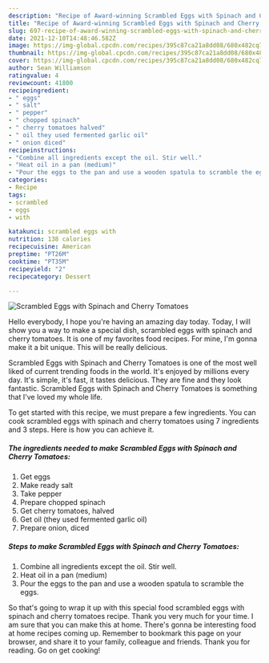 ```yaml
---
description: "Recipe of Award-winning Scrambled Eggs with Spinach and Cherry Tomatoes"
title: "Recipe of Award-winning Scrambled Eggs with Spinach and Cherry Tomatoes"
slug: 697-recipe-of-award-winning-scrambled-eggs-with-spinach-and-cherry-tomatoes
date: 2021-12-10T14:48:46.582Z
image: https://img-global.cpcdn.com/recipes/395c87ca21a8dd08/680x482cq70/scrambled-eggs-with-spinach-and-cherry-tomatoes-recipe-main-photo.jpg
thumbnail: https://img-global.cpcdn.com/recipes/395c87ca21a8dd08/680x482cq70/scrambled-eggs-with-spinach-and-cherry-tomatoes-recipe-main-photo.jpg
cover: https://img-global.cpcdn.com/recipes/395c87ca21a8dd08/680x482cq70/scrambled-eggs-with-spinach-and-cherry-tomatoes-recipe-main-photo.jpg
author: Sean Williamson
ratingvalue: 4
reviewcount: 41800
recipeingredient:
- " eggs"
- " salt"
- " pepper"
- " chopped spinach"
- " cherry tomatoes halved"
- " oil they used fermented garlic oil"
- " onion diced"
recipeinstructions:
- "Combine all ingredients except the oil. Stir well."
- "Heat oil in a pan (medium)"
- "Pour the eggs to the pan and use a wooden spatula to scramble the eggs."
categories:
- Recipe
tags:
- scrambled
- eggs
- with

katakunci: scrambled eggs with 
nutrition: 138 calories
recipecuisine: American
preptime: "PT26M"
cooktime: "PT35M"
recipeyield: "2"
recipecategory: Dessert

---
```



![Scrambled Eggs with Spinach and Cherry Tomatoes](https://img-global.cpcdn.com/recipes/395c87ca21a8dd08/680x482cq70/scrambled-eggs-with-spinach-and-cherry-tomatoes-recipe-main-photo.jpg)

Hello everybody, I hope you're having an amazing day today. Today, I will show you a way to make a special dish, scrambled eggs with spinach and cherry tomatoes. It is one of my favorites food recipes. For mine, I'm gonna make it a bit unique. This will be really delicious.



Scrambled Eggs with Spinach and Cherry Tomatoes is one of the most well liked of current trending foods in the world. It's enjoyed by millions every day. It's simple, it's fast, it tastes delicious. They are fine and they look fantastic. Scrambled Eggs with Spinach and Cherry Tomatoes is something that I've loved my whole life.


To get started with this recipe, we must prepare a few ingredients. You can cook scrambled eggs with spinach and cherry tomatoes using 7 ingredients and 3 steps. Here is how you can achieve it.

<!--inarticleads1-->

##### The ingredients needed to make Scrambled Eggs with Spinach and Cherry Tomatoes:

1. Get  eggs
1. Make ready  salt
1. Take  pepper
1. Prepare  chopped spinach
1. Get  cherry tomatoes, halved
1. Get  oil (they used fermented garlic oil)
1. Prepare  onion, diced




<!--inarticleads2-->

##### Steps to make Scrambled Eggs with Spinach and Cherry Tomatoes:

1. Combine all ingredients except the oil. Stir well.
1. Heat oil in a pan (medium)
1. Pour the eggs to the pan and use a wooden spatula to scramble the eggs.




So that's going to wrap it up with this special food scrambled eggs with spinach and cherry tomatoes recipe. Thank you very much for your time. I am sure that you can make this at home. There's gonna be interesting food at home recipes coming up. Remember to bookmark this page on your browser, and share it to your family, colleague and friends. Thank you for reading. Go on get cooking!
